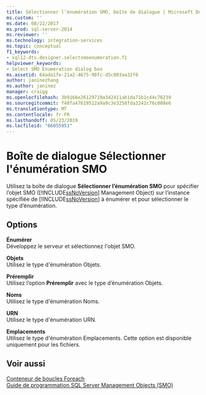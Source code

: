 ```yaml
---
title: Sélectionner l’énumération SMO, boîte de dialogue | Microsoft Docs
ms.custom: ''
ms.date: 08/22/2017
ms.prod: sql-server-2014
ms.reviewer: ''
ms.technology: integration-services
ms.topic: conceptual
f1_keywords:
- sql12.dts.designer.selectsmoenumeration.f1
helpviewer_keywords:
- Select SMO Enumeration dialog box
ms.assetid: 64ada1fe-21a2-4675-98fc-d5c803aa32f0
author: janinezhang
ms.author: janinez
manager: craigg
ms.openlocfilehash: 3b9166e26129710a342411ab1da71b1c44c76239
ms.sourcegitcommit: f40fa47619512a9a9c3e3258fda3242c76c008e6
ms.translationtype: MT
ms.contentlocale: fr-FR
ms.lasthandoff: 05/23/2019
ms.locfileid: "66055951"
---
```

# <a name="select-smo-enumeration-dialog-box"></a>Boîte de dialogue Sélectionner l'énumération SMO
  Utilisez la boîte de dialogue **Sélectionner l’énumération SMO** pour spécifier l’objet SMO ([!INCLUDE[ssNoVersion](../includes/ssnoversion-md.md)] Management Object) sur l’instance spécifiée de [!INCLUDE[ssNoVersion](../includes/ssnoversion-md.md)] à énumérer et pour sélectionner le type d’énumération.  
  
## <a name="options"></a>Options  
 **Énumérer**  
 Développez le serveur et sélectionnez l'objet SMO.  
  
 **Objets**  
 Utilisez le type d'énumération Objets.  
  
 **Préremplir**  
 Utilisez l’option **Préremplir** avec le type d’énumération Objets.  
  
 **Noms**  
 Utilisez le type d'énumération Noms.  
  
 **URN**  
 Utilisez le type d'énumération URN.  
  
 **Emplacements**  
 Utilisez le type d'énumération Emplacements. Cette option est disponible uniquement pour les fichiers.  
  
## <a name="see-also"></a>Voir aussi  
 [Conteneur de boucles Foreach](control-flow/foreach-loop-container.md)   
 [Guide de programmation SQL Server Management Objects &#40;SMO&#41;](../relational-databases/server-management-objects-smo/sql-server-management-objects-smo-programming-guide.md)  
  
  
